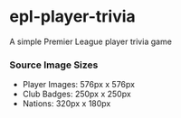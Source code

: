 # epl-player-trivia

 A simple Premier League player trivia game

### Source Image Sizes
- Player Images: 576px x 576px
- Club Badges: 250px x 250px
- Nations: 320px x 180px
